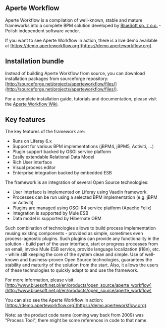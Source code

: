 Aperte Workflow
-----------------

Aperte Workflow is a compilation of well-known, stable and mature frameworks into a complete BPM solution developed by
[BlueSoft sp. z o.o.](http://www.bluesoft.net.pl/) - Polish independent software vendor.

If you want to see Aperte Workflow in action, there is a live demo available at [https://demo.aperteworkflow.org](https://demo.aperteworkflow.org). 

Installation bundle
-------------------
Instead of building Aperte Workflow from source, you can download installation packages from sourceforge repository: [http://sourceforge.net/projects/aperteworkflow/files/](http://sourceforge.net/projects/aperteworkflow/files/).

For a complete installation guide, tutorials and documentation, please visit the [Aperte Workflow Wiki](https://github.com/bluesoft-rnd/aperte-workflow-core/wiki).

Key features
------------

The key features of the framework are:

* Runs on Liferay 6.x
* Support for various BPM implementations (jBPM4, jBPM5, Activiti, ...)
* Plugin support backed by OSGi service platform
* Easily extendable Relational Data Model
* Rich User Interface
* Visual process editor
* Enterprise integration backed by embedded ESB

The framework is an integration of several Open Source technologies:

* User Interface is implemented on Liferay using Vaadin framework.
* Processes can be run using a selected BPM implementation (e.g. jBPM or Activiti)
* Plugins are managed using OSGi R4 service platform (Apache Felix)
* Integration is supported by Mule ESB
* Data model is supported by Hibernate ORM

Such combination of technologies allows to build process implementation reusing existing components - provided as simple,
sometimes even process-agnostic plugins. Such plugins can provide any functionality in the solution - build part of
the user interface, start or progress processes from an email, invoke Mule ESB service, provide language localization
(i18n), etc. - while still keeping the core of the system clean and simple. Use of well-known and business-proven
Open Source technologies, guarantees the stability and maturity of the solution from the start. Also,
it allows the users of these technologies to quickly adapt to and use the framework.

For more information, please visit 
[http://www.bluesoft.net.pl/en/products/open_source/aperte_workflow](http://www.bluesoft.net.pl/en/products/open_source/aperte_workflow)

You can also see the Aperte Workflow in action: [https://demo.aperteworkflow.org](https://demo.aperteworkflow.org).

Note: as the product code name (coming way back from 2009) was "Process Tool", there might be some references in code to that name.